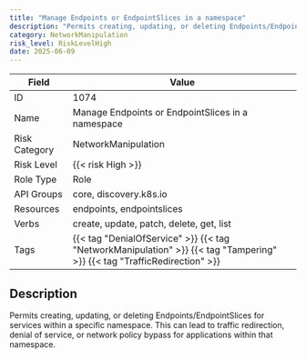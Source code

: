 ```yaml
---
title: "Manage Endpoints or EndpointSlices in a namespace"
description: "Permits creating, updating, or deleting Endpoints/EndpointSlices for services within a specific namespace. This can lead to traffic redirection, denial of service, or network policy bypass for applications within that namespace."
category: NetworkManipulation
risk_level: RiskLevelHigh
date: 2025-06-09
---
```


| Field         | Value                                                                                                                    |
| ------------- | ------------------------------------------------------------------------------------------------------------------------ |
| ID            | 1074                                                                                                                     |
| Name          | Manage Endpoints or EndpointSlices in a namespace                                                                        |
| Risk Category | NetworkManipulation                                                                                                      |
| Risk Level    | {{< risk High >}}                                                                                                        |
| Role Type     | Role                                                                                                                     |
| API Groups    | core, discovery.k8s.io                                                                                                   |
| Resources     | endpoints, endpointslices                                                                                                |
| Verbs         | create, update, patch, delete, get, list                                                                                 |
| Tags          | {{< tag "DenialOfService" >}} {{< tag "NetworkManipulation" >}} {{< tag "Tampering" >}} {{< tag "TrafficRedirection" >}} |

## Description

Permits creating, updating, or deleting Endpoints/EndpointSlices for services within a specific namespace. This can lead to traffic redirection, denial of service, or network policy bypass for applications within that namespace.
